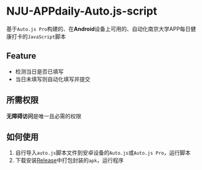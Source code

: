 # NJU-APPdaily-Auto.js-script
基于`Auto.js Pro`构建的、在**Android**设备上可用的、自动化南京大学APP每日健康打卡的`JavaScript`脚本



## Feature

- 检测当日是否已填写
- 当日未填写则自动化填写并提交



## 所需权限

**无障碍访问**是唯一且必需的权限



## 如何使用

1. 自行导入`auto.js`脚本文件到安卓设备的`Auto.js`或`Auto.js Pro`，运行脚本
2. 下载安装[Release](https://github.com/syhien/NJU-APPdaily-Auto.js-script/releases/latest)中打包封装的`apk`，运行程序

